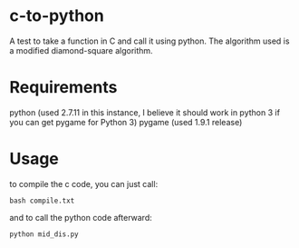 # c-to-python
A test to take a function in C and call it using python. The algorithm used is a modified diamond-square algorithm.

# Requirements
python (used 2.7.11 in this instance, I believe it should work in python 3 if you can get pygame for Python 3)
pygame (used 1.9.1 release)

# Usage
to compile the c code, you can just call:

`bash compile.txt`

and to call the python code afterward:

`python mid_dis.py`

